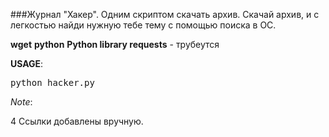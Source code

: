 ###Журнал "Хакер". Одним скриптом скачать архив.
Скачай архив, и с легкостью найди нужную тебе тему с помощью поиска в ОС.

**wget**  **python** **Python library requests** - трубеутся

**USAGE**:

<pre>python hacker.py</pre>

*Note*:

4 Ссылки добавлены вручную.
